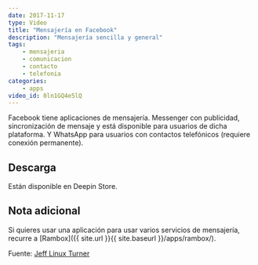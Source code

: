 ```yaml
---
date: 2017-11-17
type: Video
title: "Mensajería en Facebook"
description: "Mensajería sencilla y general"
tags:
    - mensajeria
    - comunicacion
    - contacto
    - telefonia
categories:
    - apps
video_id: 0ln1GQ4e5lQ
---
```


Facebook tiene aplicaciones de mensajería. Messenger con publicidad, sincronización de mensaje y está disponible para usuarios de dicha plataforma. Y WhatsApp para usuarios con contactos telefónicos (requiere conexión permanente).

## Descarga

Están disponible en Deepin Store.

## Nota adicional

Si quieres usar una aplicación para usar varios servicios de mensajería, recurre a [Rambox]({{ site.url }}{{ site.baseurl }}/apps/rambox/).

Fuente: [Jeff Linux Turner](https://www.youtube.com/channel/UCQ93uL3eEGNxUOdulfrLGcw)
